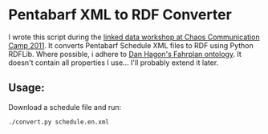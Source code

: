 Pentabarf XML to RDF Converter
==============================

I wrote this script during the [linked data workshop at Chaos Communication Camp
2011](https://events.ccc.de/camp/2011/wiki/LinkedData). It converts Pentabarf
Schedule XML files to RDF using Python RDFLib. Where possible, i adhere to [Dan
Hagon's Fahrplan ontology](https://github.com/axiomsofchoice/CCC2011_LOD_workshop/blob/master/schedule.owl). 
It doesn't contain all properties I use... I'll probably extend it later.


Usage:
------

Download a schedule file and run:

    ./convert.py schedule.en.xml
